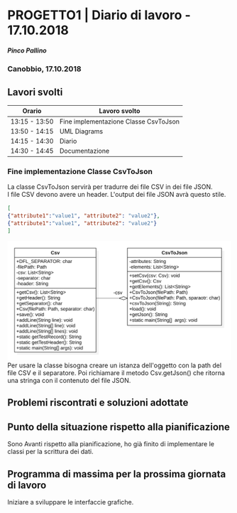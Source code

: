 

# PROGETTO1 | Diario di lavoro - 17.10.2018
##### Pinco Pallino
### Canobbio, 17.10.2018

## Lavori svolti

|Orario        |Lavoro svolto                 |
|--------------|------------------------------|
|13:15 - 13:50 |Fine implementazione Classe CsvToJson |
|13:50 - 14:15 |UML Diagrams |
|14:15 - 14:30 |Diario |
|14:30 - 14:45 |Documentazione |

### Fine implementazione Classe CsvToJson
La classe CsvToJson servirà per tradurre dei file CSV in dei file JSON.  
I file CSV devono avere un header. L'output dei file JSON avrà questo stile.
```json
[
{"attribute1":"value1", "attribute2": "value2"},
{"attribute1":"value1", "attribute2": "value2"}
]
```

![CsvToJson UML Diagram](../architecture/structure/img/CsvToJson.png)
Per usare la classe bisogna creare un istanza dell'oggetto con la path del file CSV e il separatore. Poi richiamare 
il metodo Csv.getJson() che ritorna una stringa con il contenuto del file JSON.

##  Problemi riscontrati e soluzioni adottate


##  Punto della situazione rispetto alla pianificazione
Sono Avanti rispetto alla pianificazione, ho gi&agrave; finito di implementare le classi per la scrittura dei dati.

## Programma di massima per la prossima giornata di lavoro
Iniziare a sviluppare le interfaccie grafiche.